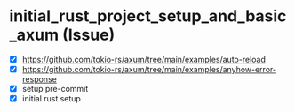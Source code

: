 # initial_rust_project_setup_and_basic_axum (Issue)

- [x] https://github.com/tokio-rs/axum/tree/main/examples/auto-reload
- [x] https://github.com/tokio-rs/axum/tree/main/examples/anyhow-error-response
- [x] setup pre-commit
- [x] initial rust setup
